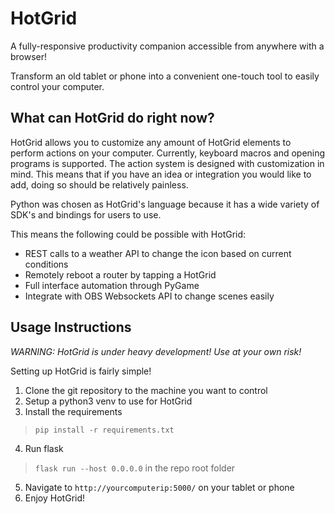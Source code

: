# HotGrid
A fully-responsive productivity companion accessible from anywhere with a browser!

Transform an old tablet or phone into a convenient one-touch tool to easily control your computer.

## What can HotGrid do right now?
HotGrid allows you to customize any amount of HotGrid elements to perform actions on your computer.
Currently, keyboard macros and opening programs is supported. The action system is designed with
customization in mind. This means that if you have an idea or integration you would like to add,
doing so should be relatively painless.

Python was chosen as HotGrid's language because it has a wide variety of SDK's and bindings
for users to use.

This means the following could be possible with HotGrid:
* REST calls to a weather API to change the icon based on current conditions
* Remotely reboot a router by tapping a HotGrid
* Full interface automation through PyGame
* Integrate with OBS Websockets API to change scenes easily 

## Usage Instructions
_WARNING: HotGrid is under heavy development! Use at your own risk!_

Setting up HotGrid is fairly simple!
1. Clone the git repository to the machine you want to control
2. Setup a python3 venv to use for HotGrid
3. Install the requirements
> `pip install -r requirements.txt`
4. Run flask
> `flask run --host 0.0.0.0` in the repo root folder
5. Navigate to `http://yourcomputerip:5000/` on your tablet or phone
6. Enjoy HotGrid!
